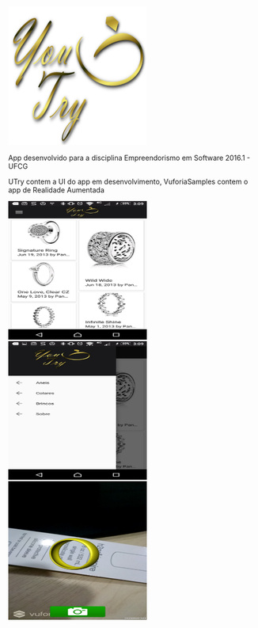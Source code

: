 <img src="https://github.com/joaotargino/U-Try/blob/master/UTry/UTry/src/main/assets/novalogo4.png" alt="You Try" width="280" height="280">

App desenvolvido para a disciplina Empreendorismo em Software 2016.1 - UFCG

UTry contem a UI do app em desenvolvimento, VuforiaSamples contem o app de Realidade Aumentada


<img src="https://github.com/joaotargino/U-Try/blob/master/UTry/UTry/src/main/assets/mvp/mvp3.png" alt="You Try" width="280" height="280">
<img src="https://github.com/joaotargino/U-Try/blob/master/UTry/UTry/src/main/assets/mvp/mvp1.png" alt="You Try" width="280" height="280">
<img src="https://github.com/joaotargino/U-Try/blob/master/UTry/UTry/src/main/assets/mvp/mvp2.png" alt="You Try" width="280" height="280">
